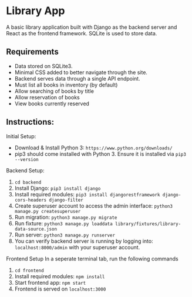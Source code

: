 # Library App 

A basic library application built with Django as the backend server and React as the frontend framework.
SQLite is used to store data.

## Requirements

- Data stored on SQLite3.
- Minimal CSS added to better navigate through the site.
- Backend serves data through a single API endpoint.
- Must list all books in inventory (by default)
- Allow searching of books by title
- Allow reservation of books
- View books currently reserved

## Instructions:

Initial Setup:
- Download & Install Python 3: `https://www.python.org/downloads/`
- pip3 should come installed with Python 3. Ensure it is installed via `pip3 --version`

Backend Setup:
1. `cd backend`
2. Install Django: `pip3 install django`
3. Install required modules: `pip3 install djangorestframework django-cors-headers django-filter`
4. Create superuser account to access the admin interface: `python3 manage.py createsuperuser`
5. Run migration: `python3 manage.py migrate`
6. Run fixture: `python3 manage.py loaddata library/fixtures/library-data-source.json`
7. Run server: `python3 manage.py runserver`
8. You can verify backend server is running by logging into: `localhost:8000/admin` with your superuser account.

Frontend Setup
In a seperate terminal tab, run the following commands
1. `cd frontend`
2. Install required modules: `npm install`
3. Start frontend app: `npm start`
4. Frontend is served on `localhost:3000`
